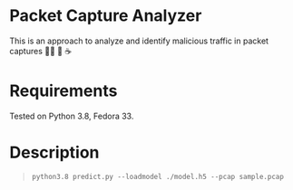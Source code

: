 # Packet Capture Analyzer
This is an approach to analyze and identify malicious traffic in packet captures 👨‍💻
:dancer: :coffee:

# Requirements

Tested on Python 3.8, Fedora 33.

# Description

> `python3.8 predict.py --loadmodel ./model.h5 --pcap sample.pcap`
